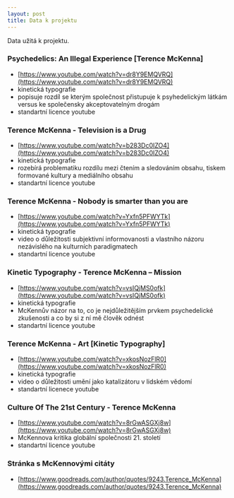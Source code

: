 ```yaml
---
layout: post
title: Data k projektu
---
```


Data užitá k projektu.

### Psychedelics: An Illegal Experience [Terence McKenna]

  * [https://www.youtube.com/watch?v=dr8Y9EMQVRQ](https://www.youtube.com/watch?v=dr8Y9EMQVRQ)
  * kinetická typografie
  * popisuje rozdíl se kterým společnost přistupuje k psyhedelickým látkám versus ke společensky akceptovatelným drogám
  * standartní licence youtube

### Terence McKenna - Television is a Drug

  * [https://www.youtube.com/watch?v=b283Dc0IZO4](https://www.youtube.com/watch?v=b283Dc0IZO4)
  * kinetická typografie
  * rozebírá problematiku rozdílu mezi čtením a sledováním obsahu, tiskem formované kultury a mediálního obsahu 
  * standartní licence youtube

### Terence McKenna - Nobody is smarter than you are

  * [https://www.youtube.com/watch?v=Yxfn5PFWYTk](https://www.youtube.com/watch?v=Yxfn5PFWYTk)
  * kinetická typografie
  * video o důležitosti subjektivní informovanosti a vlastního názoru nezávislého na kulturních paradigmatech
  * standartní licence youtube

### Kinetic Typography - Terence McKenna – Mission

  * [https://www.youtube.com/watch?v=vsIQjMS0ofk](https://www.youtube.com/watch?v=vsIQjMS0ofk)
  * kinetická typografie
  * McKennův názor na to, co je nejdůležitějším prvkem psychedelické zkušenosti a co by si z ní mě člověk odnést
  * standartní licence youtube

### Terence McKenna - Art [Kinetic Typography]

  * [https://www.youtube.com/watch?v=xkosNozFlR0](https://www.youtube.com/watch?v=xkosNozFlR0)
  * kinetická typografie
  * video o důležitosti umění jako katalizátoru v lidském vědomí 
  * standartní licenece youtube

### Culture Of The 21st Century - Terence McKenna
  
  * [https://www.youtube.com/watch?v=8rGwASGXj8w](https://www.youtube.com/watch?v=8rGwASGXj8w)
  * McKennova kritika globální společnosti 21. století
  * standartní licence youtube

### Stránka s McKennovými citáty
  
  * [https://www.goodreads.com/author/quotes/9243.Terence_McKenna](https://www.goodreads.com/author/quotes/9243.Terence_McKenna)
